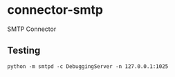 # connector-smtp
SMTP Connector


## Testing

```
python -m smtpd -c DebuggingServer -n 127.0.0.1:1025
```